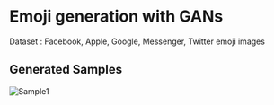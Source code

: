 # Emoji generation with GANs 

Dataset : Facebook, Apple, Google, Messenger, Twitter emoji images


## Generated Samples 

![Sample1](http://uupload.ir/files/iwne_photo_2019-11-21_23-50-59.jpg)
